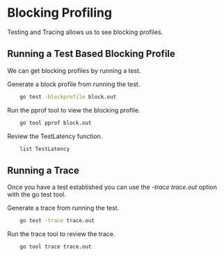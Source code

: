 # Blocking Profiling

Testing and Tracing allows us to see blocking profiles.

## Running a Test Based Blocking Profile

We can get blocking profiles by running a test.

Generate a block profile from running the test.

```sh
    go test -blockprofile block.out
```

Run the pprof tool to view the blocking profile.

```sh
    go tool pprof block.out
```

Review the TestLatency function.

```sh
    list TestLatency
```

## Running a Trace

Once you have a test established you can use the *-trace* *trace.out* option with the go test tool.

Generate a trace from running the test.

```sh
    go test -trace trace.out
```

Run the trace tool to review the trace.

```sh
    go tool trace trace.out
```

